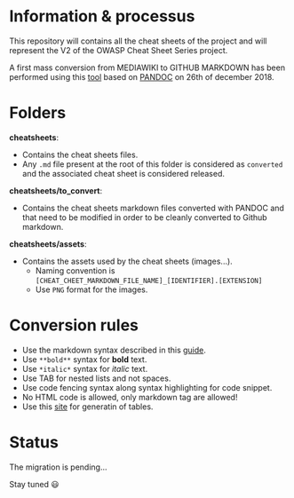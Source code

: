 # Information & processus

This repository will contains all the cheat sheets of the project and will represent the V2 of the OWASP Cheat Sheet Series project.

A first mass conversion from MEDIAWIKI to GITHUB MARKDOWN has been performed using this [tool](https://github.com/philipashlock/mediawiki-to-markdown) based on [PANDOC](https://pandoc.org/MANUAL.html) on 26th of december 2018.

# Folders

**cheatsheets**: 
* Contains the cheat sheets files. 
* Any `.md` file present at the root of this folder is considered as `converted` and the associated cheat sheet is considered released.

**cheatsheets/to_convert**: 
* Contains the cheat sheets markdown files converted with PANDOC and that need to be modified in order to be cleanly converted to Github markdown.

**cheatsheets/assets**: 
* Contains the assets used by the cheat sheets (images...).
    *  Naming convention is `[CHEAT_CHEET_MARKDOWN_FILE_NAME]_[IDENTIFIER].[EXTENSION]`
    * Use `PNG` format for the images.


# Conversion rules

* Use the markdown syntax described in this [guide](https://guides.github.com/features/mastering-markdown/).
* Use `**bold**` syntax for **bold** text.
* Use `*italic*` syntax for *italic* text.
* Use TAB for nested lists and not spaces.
* Use code fencing syntax along syntax highlighting for code snippet.
* No HTML code is allowed, only markdown tag are allowed!
* Use this [site](https://www.tablesgenerator.com/markdown_tables) for generatin of tables.

# Status

The migration is pending...

Stay tuned :smiley: